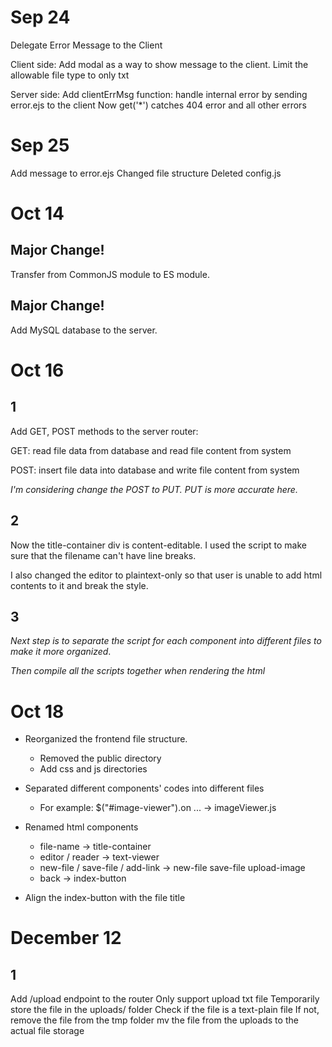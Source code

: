# Sep 24

Delegate Error Message to the Client

Client side:
Add modal as a way to show message to the client.
Limit the allowable file type to only txt

Server side:
Add clientErrMsg function: handle internal error by sending error.ejs to the client
Now get('\*') catches 404 error and all other errors

# Sep 25

Add message to error.ejs
Changed file structure
Deleted config.js

# Oct 14

## Major Change!

Transfer from CommonJS module to ES module.

## Major Change!

Add MySQL database to the server.

# Oct 16

## 1

Add GET, POST methods to the server router:

GET: read file data from database and read file content from system

POST: insert file data into database and write file content from system

_I'm considering change the POST to PUT. PUT is more accurate here._

## 2

Now the title-container div is content-editable. I used the script to make sure that the filename can't have line breaks.

I also changed the editor to plaintext-only so that user is unable to add html contents to it and break the style.

## 3

_Next step is to separate the script for each component into different files to make it more organized_.

_Then compile all the scripts together when rendering the html_

# Oct 18

* Reorganized the frontend file structure.

  * Removed the public directory
  * Add css and js directories
* Separated different components' codes into different files

  * For example: $("#image-viewer").on ... -> imageViewer.js
* Renamed html components

  * file-name -> title-container
  * editor / reader -> text-viewer
  * new-file / save-file / add-link -> new-file save-file upload-image
  * back -> index-button
* Align the index-button with the file title

# December 12
## 1
Add /upload endpoint to the router
Only support upload txt file
Temporarily store the file in the uploads/ folder
Check if the file is a text-plain file
If not, remove the file from the tmp folder
mv the file from the uploads to the actual file storage